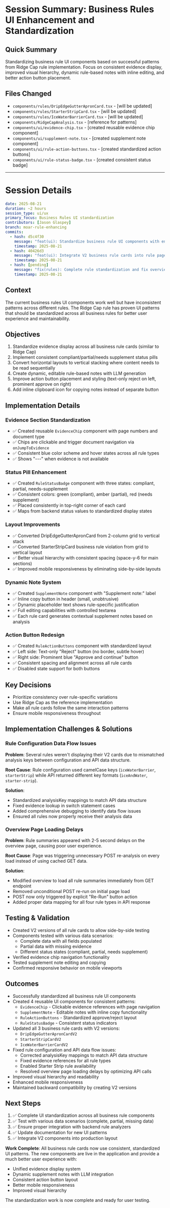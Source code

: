 # Session Summary: Business Rules UI Enhancement and Standardization

## Quick Summary
Standardizing business rule UI components based on successful patterns from Ridge Cap rule implementation. Focus on consistent evidence display, improved visual hierarchy, dynamic rule-based notes with inline editing, and better action button placement.

## Files Changed
- `components/rules/DripEdgeGutterApronCard.tsx` - [will be updated]
- `components/rules/StarterStripCard.tsx` - [will be updated]
- `components/rules/IceWaterBarrierCard.tsx` - [will be updated]
- `components/RidgeCapAnalysis.tsx` - [reference for patterns]
- `components/ui/evidence-chip.tsx` - [created reusable evidence chip component]
- `components/ui/supplement-note.tsx` - [created supplement note component]
- `components/ui/rule-action-buttons.tsx` - [created standardized action buttons]
- `components/ui/rule-status-badge.tsx` - [created consistent status badge]

---

# Session Details

```yaml
date: 2025-08-21
duration: ~2 hours
session_type: ui/ux
primary_focus: Business Rules UI standardization
contributors: [Jason Glaspey]
branch: moar-rule-enhancing
commits: 
  - hash: d5c4f30
    message: "feat(ui): Standardize business rule UI components with enhanced patterns"
    timestamp: 2025-08-21
  - hash: 40426d3
    message: "feat(ui): Integrate V2 business rule cards into rule page layout"
    timestamp: 2025-08-21
  - hash: [pending]
    message: "fix(rules): Complete rule standardization and fix overview loading delays"
    timestamp: 2025-08-21
```

## Context
The current business rules UI components work well but have inconsistent patterns across different rules. The Ridge Cap rule has proven UI patterns that should be standardized across all business rules for better user experience and maintainability.

## Objectives
1. Standardize evidence display across all business rule cards (similar to Ridge Cap)
2. Implement consistent compliant/partial/needs supplement status pills
3. Convert horizontal layouts to vertical stacking where content needs to be read sequentially
4. Create dynamic, editable rule-based notes with LLM generation
5. Improve action button placement and styling (text-only reject on left, prominent approve on right)
6. Add inline clipboard icon for copying notes instead of separate button

## Implementation Details
### Evidence Section Standardization
- ✅ Created reusable `EvidenceChip` component with page numbers and document type
- ✅ Chips are clickable and trigger document navigation via `onJumpToEvidence`
- ✅ Consistent blue color scheme and hover states across all rule types
- ✅ Shows "---" when evidence is not available

### Status Pill Enhancement
- ✅ Created `RuleStatusBadge` component with three states: compliant, partial, needs-supplement
- ✅ Consistent colors: green (compliant), amber (partial), red (needs supplement)
- ✅ Placed consistently in top-right corner of each card
- ✅ Maps from backend status values to standardized display states

### Layout Improvements
- ✅ Converted DripEdgeGutterApronCard from 2-column grid to vertical stack
- ✅ Converted StarterStripCard business rule violation from grid to vertical layout
- ✅ Better visual hierarchy with consistent spacing (space-y-6 for main sections)
- ✅ Improved mobile responsiveness by eliminating side-by-side layouts

### Dynamic Note System
- ✅ Created `SupplementNote` component with "Supplement note:" label
- ✅ Inline copy button in header (small, unobtrusive)
- ✅ Dynamic placeholder text shows rule-specific justification
- ✅ Full editing capabilities with controlled textarea
- ✅ Each rule card generates contextual supplement notes based on analysis

### Action Button Redesign
- ✅ Created `RuleActionButtons` component with standardized layout
- ✅ Left side: Text-only "Reject" button (no border, subtle hover)
- ✅ Right side: Prominent blue "Approve and continue" button
- ✅ Consistent spacing and alignment across all rule cards
- ✅ Disabled state support for both buttons

## Key Decisions
- Prioritize consistency over rule-specific variations
- Use Ridge Cap as the reference implementation
- Make all rule cards follow the same interaction patterns
- Ensure mobile responsiveness throughout

## Implementation Challenges & Solutions
### Rule Configuration Data Flow Issues
**Problem**: Several rules weren't displaying their V2 cards due to mismatched analysis keys between configuration and API data structure.

**Root Cause**: Rule configuration used camelCase keys (`iceWaterBarrier`, `starterStrip`) while API returned different key formats (`iceAndWater`, `starter-strip`).

**Solution**: 
- Standardized analysisKey mappings to match API data structure
- Fixed evidence lookup in switch statement cases
- Added comprehensive debugging to identify data flow issues
- Ensured all rules now properly receive their analysis data

### Overview Page Loading Delays
**Problem**: Rule summaries appeared with 2-5 second delays on the overview page, causing poor user experience.

**Root Cause**: Page was triggering unnecessary POST re-analysis on every load instead of using cached GET data.

**Solution**:
- Modified overview to load all rule summaries immediately from GET endpoint
- Removed unconditional POST re-run on initial page load
- POST now only triggered by explicit "Re-Run" button action
- Added proper data mapping for all four rule types in API response

## Testing & Validation
- Created V2 versions of all rule cards to allow side-by-side testing
- Components tested with various data scenarios:
  - Complete data with all fields populated
  - Partial data with missing evidence
  - Different status states (compliant, partial, needs supplement)
- Verified evidence chip navigation functionality
- Tested supplement note editing and copying
- Confirmed responsive behavior on mobile viewports

## Outcomes
- Successfully standardized all business rule UI components
- Created 4 reusable UI components for consistent patterns:
  - `EvidenceChip` - Clickable evidence references with page navigation
  - `SupplementNote` - Editable notes with inline copy functionality
  - `RuleActionButtons` - Standardized approve/reject layout
  - `RuleStatusBadge` - Consistent status indicators
- Updated all 3 business rule cards with V2 versions:
  - `DripEdgeGutterApronCardV2`
  - `StarterStripCardV2`
  - `IceWaterBarrierCardV2`
- Fixed rule configuration and API data flow issues:
  - Corrected analysisKey mappings to match API data structure
  - Fixed evidence references for all rule types
  - Enabled Starter Strip rule availability
  - Resolved overview page loading delays by optimizing API calls
- Improved visual hierarchy and readability
- Enhanced mobile responsiveness
- Maintained backward compatibility by creating V2 versions

## Next Steps
1. ✅ Complete UI standardization across all business rule components  
2. ✅ Test with various data scenarios (complete, partial, missing data)
3. ✅ Ensure proper integration with backend rule analyzers
4. ✅ Update documentation for new UI patterns
5. ✅ Integrate V2 components into production layout

**Work Complete**: All business rule cards now use consistent, standardized UI patterns. The new components are live in the application and provide a much better user experience with:
- Unified evidence display system
- Dynamic supplement notes with LLM integration  
- Consistent action button layout
- Better mobile responsiveness
- Improved visual hierarchy

The standardization work is now complete and ready for user testing.

